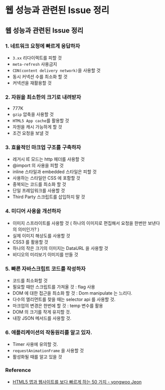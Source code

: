 # 웹 성능과 관련된 Issue 정리

## **웹 성능과 관련된 Issue 정리**

### **1. 네트워크 요청에 빠르게 응답하자**

- `3.xx` 리다이렉트를 피할 것
- `meta-refresh` 사용금지
- `CDN(content delivery network)`을 사용할 것
- 동시 커넥션 수를 최소화 할 것
- 커넥션을 재활용할 것

### **2. 자원을 최소한의 크기로 내려받자**

- 777K
- `gzip` 압축을 사용할 것
- `HTML5 App cache`를 활용할 것
- 자원을 캐시 가능하게 할 것
- 조건 요청을 보낼 것

### **3. 효율적인 마크업 구조를 구축하자**

- 레거시 IE 모드는 http 헤더를 사용할 것
- @import 의 사용을 피할 것
- inline 스타일과 embedded 스타일은 피할 것
- 사용하는 스타일만 CSS 에 포함할 것
- 중복되는 코드를 최소화 할 것
- 단일 프레임워크를 사용할 것
- Third Party 스크립트를 삽입하지 말 것

### **4. 미디어 사용을 개선하자**

- 이미지 스프라이트를 사용할 것 ( 하나의 이미지로 편집해서 요청을 한번만 보낸다의 의미인가? )
- 실제 이미지 해상도를 사용할 것
- CSS3 를 활용할 것
- 하나의 작은 크기의 이미지는 DataURL 을 사용할 것
- 비디오의 미리보기 이미지를 만들 것

### **5. 빠른 자바스크립트 코드를 작성하자**

- 코드를 최소화할 것
- 필요할 때만 스크립트를 가져올 것 : flag 사용
- DOM 에 대한 접근을 최소화 할 것 : Dom manipulate 는 느리다.
- 다수의 엘리먼트를 찾을 때는 selector api 를 사용할 것.
- 마크업의 변경은 한번에 할 것 : temp 변수를 활용
- DOM 의 크기를 작게 유지할 것.
- 내장 JSON 메서드를 사용할 것.

### **6. 애플리케이션의 작동원리를 알고 있자.**

- Timer 사용에 유의할 것.
- `requestAnimationFrame` 을 사용할 것
- 활성화될 때를 알고 있을 것

### **Reference**

- [HTML5 앱과 웹사이트를 보다 빠르게 하는 50 가지 - yongwoo Jeon](https://www.slideshare.net/mixed/html5-50)
